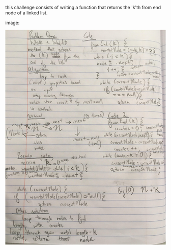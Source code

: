 this challenge consists of writing a function that returns the 'k'th from end node of a linked list. 

image: 

![](../assets/ll-kth-from-end.jpg)